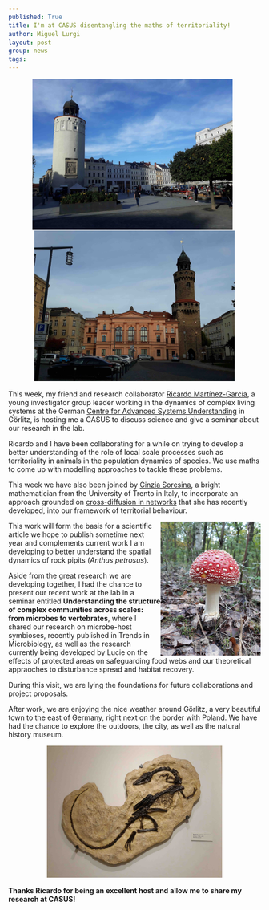 ```yaml
---
published: True
title: I'm at CASUS disentangling the maths of territoriality!
author: Miguel Lurgi
layout: post
group: news
tags: 
---
```


<p style="text-align:center;"><img src="/static/img/news/2024_Gorlitz-4.jpg" alt="Gorlitz" class="img-fluid" width="400"> &nbsp; <img src="/static/img/news/2024_Gorlitz-5.jpg" alt="Gorlitz" class="img-fluid" width="400"> </p>

This week, my friend and research collaborator [Ricardo Martínez-García](https://www.casus.science/team-members/ricardo-martinez-garcia/), a young investigator group leader working in the dynamics of complex living systems at the German [Centre for Advanced Systems Understanding](https://www.casus.science/) in Görlitz, is hosting me a CASUS to discuss science and give a seminar about our research in the lab.

Ricardo and I have been collaborating for a while on trying to develop a better understanding of the role of local scale processes such as territoriality in animals in the population dynamics of species. We use maths to come up with modelling approaches to tackle these problems.

This week we have also been joined by [Cinzia Soresina](https://webapps.unitn.it/du/it/Persona/PER0173608/Curriculum), a bright mathematician from the University of Trento in Italy, to incorporate an approach grounded on [cross-diffusion in networks](https://doi.org/10.1093/comnet/cnad052) that she has recently developed, into our framework of territorial behaviour.

<img style="float: right;" src="/static/img/news/2024_Gorlitz-1.jpg" alt="Mushroom" class="img-fluid" width="200">

This work will form the basis for a scientific article we hope to publish sometime next year and complements current work I am developing to better understand the spatial dynamics of rock pipits (*Anthus petrosus*).

Aside from the great research we are developing together, I had the chance to present our recent work at the lab in a seminar entitled **Understanding the structure of complex communities across scales: from microbes to vertebrates**, where I shared our research on microbe-host symbioses, recently published in Trends in Microbiology, as well as the research currently being developed by Lucie on the effects of protected areas on safeguarding food webs and our theoretical appraoches to disturbance spread and habitat recovery.

During this visit, we are lying the foundations for future collaborations and project proposals.

After work, we are enjoying the nice weather around Görlitz, a very beautiful town to the east of Germany, right next on the border with Poland. We have had the chance to explore the outdoors, the city, as well as the natural history museum.

<p style="text-align:center;"><img src="/static/img/news/2024_Gorlitz-2.jpg" alt="Gorlitz" class="img-fluid" width="350"> </p>

**Thanks Ricardo for being an excellent host and allow me to share my research at CASUS!** 
